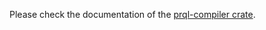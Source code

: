 Please check the documentation of the
[prql-compiler crate](https://docs.rs/prql-compiler/latest/prql_compiler/).
